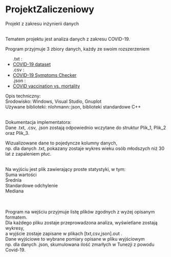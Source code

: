 # ProjektZaliczeniowy<br>
Projekt z zakresu inżynierii danych <br><br>

  Tematem projektu jest analiza danych z zakresu COVID-19.
  

Program przyjmuje 3 zbiory danych, każdy ze swoim rozszerzeniem <br>
<ul>
.txt : <li><a href="https://www.kaggle.com/datasets/meirnizri/covid19-dataset" target="_blank">COVID-19 dataset</a></li>
.csv : <li><a href="https://www.kaggle.com/datasets/iamhungundji/covid19-symptoms-checker?select=Cleaned-Data.csv
" target="_blank">COVID-19 Symptoms Checker</a></li>
.json : <li><a href="https://www.kaggle.com/datasets/sinakaraji/covid-vaccination-vs-death?select=covid-vaccination-vs-death_ratio.csv">COVID vaccination vs. mortality</a></li>
</ul>
Opis techniczny:<br>
Środowisko: Windows, Visual Studio, Gnuplot<br>
Używane biblioteki: nlohmann::json, biblioteki standardowe C++<br><br>

Dokumentacja implementatora:<br>
Dane .txt, .csv, .json zostają odpowiednio wczytane do struktur Plik_1, Plik_2 oraz Plik_3.<br>



Wizualizowane dane to pojedyncze kolumny danych, <br>
np. dla danych .txt, pokazany zostaje wykres wieku osób młodszych niż 30 lat z zapaleniem płuc.<br><br>

Na wyjściu jest plik zawierający proste statystyki, w tym:<br>
Suma wartości<br>
Średnia<br>
Standardowe odchylenie<br>
Mediana<br><br><br>


Program na wejściu przyjmuje listę plików zgodnych z wyżej opisanym formatem.<br>
Dla każdego pliku zostaje przeprowadzona analiza, wyświetlane zostają wykresy,<br>
a wyjście zostaje zapisane w plikach [txt,csv,json].out .<br>
Dane wyjściowe to wybrane pomiary opisane w pliku wyjściowym<br>
np. dla danych .json, skumulowana ilość zmarłych w Tunezji z powodu Covid-19.<br>
